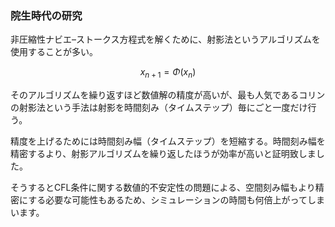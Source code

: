 ### 院生時代の研究

非圧縮性ナビエ–ストークス方程式を解くために、射影法というアルゴリズムを使用することが多い。

$$x_{n+1} = \Phi(x_n)$$

そのアルゴリズムを繰り返すほど数値解の精度が高いが、最も人気であるコリンの射影法という手法は射影を時間刻み（タイムステップ）毎にごと一度だけ行う。

精度を上げるためには時間刻み幅（タイムステップ）を短縮する。時間刻み幅を精密するより、射影アルゴリズムを繰り返したほうが効率が高いと証明致しました。


そうするとCFL条件に関する数値的不安定性の問題による、空間刻み幅もより精密にする必要な可能性もあるため、シミュレーションの時間も何倍上がってしまいます。
